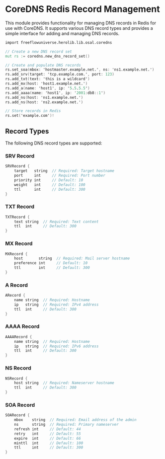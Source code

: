 # CoreDNS Redis Record Management

This module provides functionality for managing DNS records in Redis for use with CoreDNS. It supports various DNS record types and provides a simple interface for adding and managing DNS records.

```v
import freeflowuniverse.herolib.lib.osal.coredns

// Create a new DNS record set
mut rs := coredns.new_dns_record_set()

// Create and populate DNS records
rs.set_soa(mbox: 'hostmaster.example.net.', ns: 'ns1.example.net.')
rs.add_srv(target: 'tcp.example.com.', port: 123)
rs.add_txt(text: 'this is a wildcard')
rs.add_mx(host: 'host1.example.net.')
rs.add_a(name: 'host1', ip: '5.5.5.5')
rs.add_aaaa(name: 'host1', ip: '2001:db8::1')
rs.add_ns(host: 'ns1.example.net.')
rs.add_ns(host: 'ns2.example.net.')

// Store records in Redis
rs.set('example.com')!
```


## Record Types

The following DNS record types are supported:

### SRV Record
```v
SRVRecord {
    target   string  // Required: Target hostname
    port     int     // Required: Port number
    priority int     // Default: 10
    weight   int     // Default: 100
    ttl      int     // Default: 300
}
```

### TXT Record
```v
TXTRecord {
    text string  // Required: Text content
    ttl  int     // Default: 300
}
```

### MX Record
```v
MXRecord {
    host       string  // Required: Mail server hostname
    preference int     // Default: 10
    ttl        int     // Default: 300
}
```

### A Record
```v
ARecord {
    name string  // Required: Hostname
    ip   string  // Required: IPv4 address
    ttl  int     // Default: 300
}
```

### AAAA Record
```v
AAAARecord {
    name string  // Required: Hostname
    ip   string  // Required: IPv6 address
    ttl  int     // Default: 300
}
```

### NS Record
```v
NSRecord {
    host string  // Required: Nameserver hostname
    ttl  int     // Default: 300
}
```

### SOA Record
```v
SOARecord {
    mbox    string  // Required: Email address of the admin
    ns      string  // Required: Primary nameserver
    refresh int     // Default: 44
    retry   int     // Default: 55
    expire  int     // Default: 66
    minttl  int     // Default: 100
    ttl     int     // Default: 300
}
```
